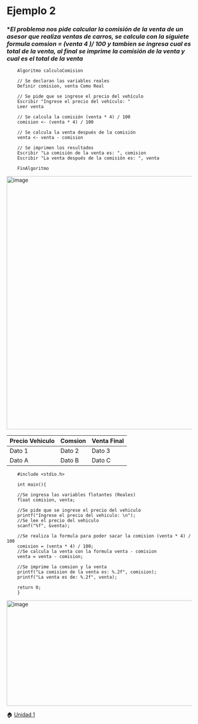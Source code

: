# Ejemplo 2 
### **El problema nos pide calcular la comisión de la venta de un asesor que realiza ventas de carros, se calcula con la siguiete formula comsion = (venta *4 )/ 100 y tambien se ingresa cual es total de la venta, al final se imprime la comisión de la venta y cual es el total de la venta**
    	Algoritmo calculoComision

    	// Se declaran las variables reales
    	Definir comision, venta Como Real

    	// Se pide que se ingrese el precio del vehículo
	    Escribir "Ingrese el precio del vehículo: "
	    Leer venta
	
	    // Se calcula la comisión (venta * 4) / 100
	    comision <- (venta * 4) / 100
	
	    // Se calcula la venta después de la comisión
	    venta <- venta - comision
	
	    // Se imprimen los resultados
	    Escribir "La comisión de la venta es: ", comision
	    Escribir "La venta después de la comisión es: ", venta
	
		FinAlgoritmo


<img width="510" height="689" alt="image" src="https://github.com/user-attachments/assets/6c234b3e-55ed-474b-949b-0f28f72d92f4" />

| Precio Vehiculo| Comsion | Venta Final |
|----------------|---------|-------------|
| Dato 1     | Dato 2     | Dato 3     |
| Dato A     | Dato B     | Dato C     |



		#include <stdio.h>
		
		int main(){
		
		//Se ingresa las variables flotantes (Reales)
		float comision, venta;
		
		//Se pide que se ingrese el precio del vehiculo
		printf("Ingrese el precio del vehiculo: \n");
		//Se lee el precio del vehiculo
		scanf("%f", &venta);
		
		//Se realiza la formula para poder sacar la comision (venta * 4) / 100
		comision = (venta * 4) / 100;
		//Se calcula la venta con la formula venta - comision
		venta = venta - comision;
		
		//Se imprime la comsion y la venta
		printf("La comision de la venta es: %.2f", comision);
		printf("La venta es de: %.2f", venta);
		
		return 0;
		}

<img width="718" height="287" alt="image" src="https://github.com/user-attachments/assets/3d90fde0-c14d-4d70-8358-5603d80f32e8" />


🏠 [Unidad 1 ](Unidad1.md)

